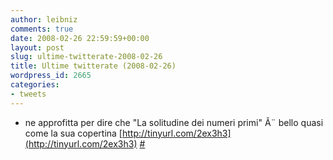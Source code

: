 ```yaml
---
author: leibniz
comments: true
date: 2008-02-26 22:59:59+00:00
layout: post
slug: ultime-twitterate-2008-02-26
title: Ultime twitterate (2008-02-26)
wordpress_id: 2665
categories:
- tweets
---
```



	
  * ne approfitta per dire che "La solitudine dei numeri primi" Ã¨  bello quasi come la sua copertina [http://tinyurl.com/2ex3h3](http://tinyurl.com/2ex3h3) [#](http://twitter.com/leibniz/statuses/761230782)


